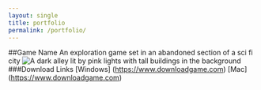 ```yaml
---
layout: single
title: portfolio
permalink: /portfolio/
---
```

##Game Name
An exploration game set in an abandoned section of a sci fi city
![A dark alley lit by pink lights with tall buildings in the background](https://www.image.com)
###Download Links
[Windows] (https://www.downloadgame.com)
[Mac] (https://www.downloadgame.com)


[jekyll-organization]: https://github.com/jekyll
